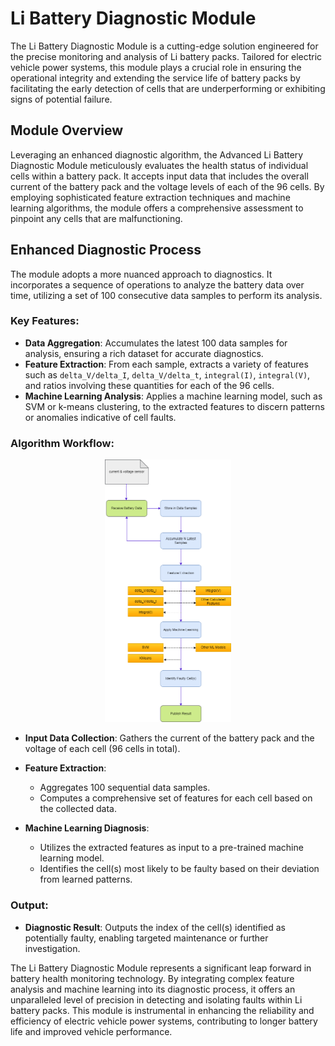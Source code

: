 # Li Battery Diagnostic Module

The Li Battery Diagnostic Module is a cutting-edge solution engineered for the precise monitoring and analysis of Li battery packs. Tailored for electric vehicle power systems, this module plays a crucial role in ensuring the operational integrity and extending the service life of battery packs by facilitating the early detection of cells that are underperforming or exhibiting signs of potential failure.

## Module Overview

Leveraging an enhanced diagnostic algorithm, the Advanced Li Battery Diagnostic Module meticulously evaluates the health status of individual cells within a battery pack. It accepts input data that includes the overall current of the battery pack and the voltage levels of each of the 96 cells. By employing sophisticated feature extraction techniques and machine learning algorithms, the module offers a comprehensive assessment to pinpoint any cells that are malfunctioning.

## Enhanced Diagnostic Process

The module adopts a more nuanced approach to diagnostics. It incorporates a sequence of operations to analyze the battery data over time, utilizing a set of 100 consecutive data samples to perform its analysis.

### Key Features:

- **Data Aggregation**: Accumulates the latest 100 data samples for analysis, ensuring a rich dataset for accurate diagnostics.
- **Feature Extraction**: From each sample, extracts a variety of features such as `delta_V/delta_I`, `delta_V/delta_t`, `integral(I)`, `integral(V)`, and ratios involving these quantities for each of the 96 cells.
- **Machine Learning Analysis**: Applies a machine learning model, such as SVM or k-means clustering, to the extracted features to discern patterns or anomalies indicative of cell faults.

### Algorithm Workflow:
<p align="center">
  <img src="workflow.png" alt="workflow" width="40%"/>
</p>

- **Input Data Collection**: Gathers the current of the battery pack and the voltage of each cell (96 cells in total).
  
- **Feature Extraction**:
  - Aggregates 100 sequential data samples.
  - Computes a comprehensive set of features for each cell based on the collected data.

- **Machine Learning Diagnosis**:
  - Utilizes the extracted features as input to a pre-trained machine learning model.
  - Identifies the cell(s) most likely to be faulty based on their deviation from learned patterns.

### Output:

- **Diagnostic Result**: Outputs the index of the cell(s) identified as potentially faulty, enabling targeted maintenance or further investigation.

The Li Battery Diagnostic Module represents a significant leap forward in battery health monitoring technology. By integrating complex feature analysis and machine learning into its diagnostic process, it offers an unparalleled level of precision in detecting and isolating faults within Li battery packs. This module is instrumental in enhancing the reliability and efficiency of electric vehicle power systems, contributing to longer battery life and improved vehicle performance.
